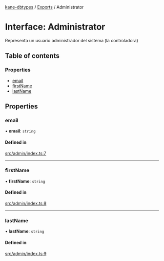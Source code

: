 [kane-dbtypes](../README.md) / [Exports](../modules.md) / Administrator

# Interface: Administrator

Representa un usuario administrador del sistema (la controladora)

## Table of contents

### Properties

- [email](Administrator.md#email)
- [firstName](Administrator.md#firstname)
- [lastName](Administrator.md#lastname)

## Properties

### email

• **email**: `string`

#### Defined in

[src/admin/index.ts:7](https://github.com/gatitolabs/kane-dbtypes/blob/2779253/src/admin/index.ts#L7)

___

### firstName

• **firstName**: `string`

#### Defined in

[src/admin/index.ts:8](https://github.com/gatitolabs/kane-dbtypes/blob/2779253/src/admin/index.ts#L8)

___

### lastName

• **lastName**: `string`

#### Defined in

[src/admin/index.ts:9](https://github.com/gatitolabs/kane-dbtypes/blob/2779253/src/admin/index.ts#L9)
